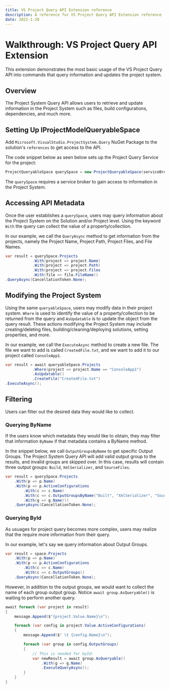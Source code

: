 ```yaml
---
title: VS Project Query API Extension reference
description: A reference for VS Project Query API Extension reference
date: 2022-1-20
---
```


# Walkthrough: VS Project Query API Extension

This extension demonstrates the most basic usage of the VS Project Query API into commands that query information and updates the project system.

## Overview

The Project System Query API allows users to retrieve and update information in the Project System such as files, build configurations, dependencies, and much more.

## Setting Up IProjectModelQueryableSpace

Add `Microsoft.VisualStudio.ProjectSystem.Query` NuGet Package to the solution's `references` to get access to the API.

The code snippet below as seen below sets up the Project Query Service for the project:

```csharp
ProjectQueryableSpace querySpace = new ProjectQueryableSpace(serviceBroker: serviceBroker, joinableTaskContext: null);
```

The `querySpace` requires a service broker to gain access to information in the Project System.

## Accessing API Metadata

Once the user establishes a `querySpace`, users may query information about the Project System on the Solution and/or Project level. Using the keyword `With` the query can collect the value of a property/collection.

In our example, we call the `QueryAsync` method to get information from the projects, namely the Project Name, Project Path, Project Files, and File Names.

```csharp
var result = querySpace.Projects
			.With(project => project.Name)
			.With(project => project.Path)
			.With(project => project.Files
			.With(file => file.FileName))
.QueryAsync(CancellationToken.None);
```

## Modifying the Project System

Using the same `queryableSpace`, users may modify data in their project system. `Where` is used to identify the value of a property/collection to be returned from the query and `AsUpdatable` is to update the object from the query result. These actions modifying the Project System may include creating/deleting files, building/cleaning/deploying solutions, setting properties, and more.

In our example, we call the `ExecuteAsync` method to create a new file. The file we want to add is called `CreatedFile.txt`, and we want to add it to our project called `ConsoleApp1`.

```csharp
var result = await queryableSpace.Projects
			.Where(project => project.Name == "ConsoleApp1")
			.AsUpdatable()
			.CreateFile("CreatedFile.txt")
.ExecuteAsync();
```

## Filtering

Users can filter out the desired data they would like to collect.

### Querying ByName

If the users know which metadata they would like to obtain, they may filter that information `ByName` if that metadata contains a ByName method.

In the snippet below, we call `OutputGroupsByName` to get specific Output Groups. The Project System Query API will add valid output group to the results, and invalid groups are skipped over. In this case, results will contain three output groups: `Build`, `XmlSerializer`, and `SourceFiles`.

```csharp
var result = querySpace.Projects
	.With(p => p.Name)
	.With(p => p.ActiveConfigurations
		.With(c => c.Name)
		.With(c => c.OutputGroupsByName("Built", "XmlSerializer", "SourceFiles", "RandomNameShouldntBePickedUp")
		.With(g => g.Name)))
	.QueryAsync(CancellationToken.None);
```

### Querying ById

As usuages for project query becomes more complex, users may realize that the require more information from their query.

In our example, let's say we query information about Output Groups.

```csharp
var result = space.Projects
	.With(p => p.Name)
	.With(p => p.ActiveConfigurations
		.With(c => c.Name)
		.With(c => c.OutputGroups))
	.QueryAsync(CancellationToken.None);
```

However, in addition to the output groups, we would want to collect the name of each group output group.  Notice `await group.AsQueryable()` is waiting to perform another query.

```csharp
await foreach (var project in result) 
{
	message.Append($"{project.Value.Name}\n");

	foreach (var config in project.Value.ActiveConfigurations) 
	{
		message.Append($" \t {config.Name}\n");

		foreach (var group in config.OutputGroups) 
		{
			// This is needed for byId:
			var newResult = await group.AsQueryable()
				.With(g => g.Name)
				.ExecuteQueryAsync();
		}
	}
}
```
